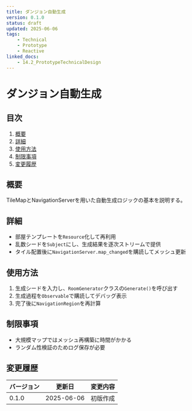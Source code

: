 ```yaml
---
title: ダンジョン自動生成
version: 0.1.0
status: draft
updated: 2025-06-06
tags:
    - Technical
    - Prototype
    - Reactive
linked_docs:
    - 14.2_PrototypeTechnicalDesign
---
```


# ダンジョン自動生成

## 目次

1. [概要](#概要)
2. [詳細](#詳細)
3. [使用方法](#使用方法)
4. [制限事項](#制限事項)
5. [変更履歴](#変更履歴)

## 概要

TileMapとNavigationServerを用いた自動生成ロジックの基本を説明する。

## 詳細

- 部屋テンプレートを`Resource`化して再利用
- 乱数シードを`Subject`にし、生成結果を逐次ストリームで提供
- タイル配置後に`NavigationServer.map_changed`を購読してメッシュ更新

## 使用方法

1. 生成シードを入力し、`RoomGenerator`クラスの`Generate()`を呼び出す
2. 生成過程を`Observable`で購読してデバッグ表示
3. 完了後に`NavigationRegion`を再計算

## 制限事項

- 大規模マップではメッシュ再構築に時間がかかる
- ランダム性検証のためログ保存が必要

## 変更履歴

| バージョン | 更新日     | 変更内容 |
| ---------- | ---------- | -------- |
| 0.1.0      | 2025-06-06 | 初版作成 |

